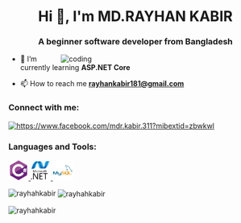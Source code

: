 <h1 align="center">Hi 👋, I'm MD.RAYHAN KABIR</h1>
<h3 align="center">A beginner software developer from Bangladesh</h3>

<img align="right" alt="coding" width="400" src="https://user-images.githubusercontent.com/55389276/140866485-8fb1c876-9a8f-4d6a-98dc-08c4981eaf70.gif">

- 🌱 I’m currently learning **ASP.NET Core**

- 📫 How to reach me **rayhankabir181@gmail.com**

<h3 align="left">Connect with me:</h3>
<p align="left">
<a href="https://fb.com/https://www.facebook.com/mdr.kabir.311?mibextid=zbwkwl" target="blank"><img align="center" src="https://raw.githubusercontent.com/rahuldkjain/github-profile-readme-generator/master/src/images/icons/Social/facebook.svg" alt="https://www.facebook.com/mdr.kabir.311?mibextid=zbwkwl" height="30" width="40" /></a>
</p>

<h3 align="left">Languages and Tools:</h3>
<p align="left"> <a href="https://www.w3schools.com/cs/" target="_blank" rel="noreferrer"> <img src="https://raw.githubusercontent.com/devicons/devicon/master/icons/csharp/csharp-original.svg" alt="csharp" width="40" height="40"/> </a> <a href="https://dotnet.microsoft.com/" target="_blank" rel="noreferrer"> <img src="https://raw.githubusercontent.com/devicons/devicon/master/icons/dot-net/dot-net-original-wordmark.svg" alt="dotnet" width="40" height="40"/> </a> <a href="https://www.mysql.com/" target="_blank" rel="noreferrer"> <img src="https://raw.githubusercontent.com/devicons/devicon/master/icons/mysql/mysql-original-wordmark.svg" alt="mysql" width="40" height="40"/> </a> </p>

<p><img align="left" src="https://github-readme-stats.vercel.app/api/top-langs?username=rayhahkabir&show_icons=true&locale=en&layout=compact" alt="rayhahkabir" /></p>

<p>&nbsp;<img align="center" src="https://github-readme-stats.vercel.app/api?username=rayhahkabir&show_icons=true&locale=en" alt="rayhahkabir" /></p>

<p><img align="center" src="https://github-readme-streak-stats.herokuapp.com/?user=rayhahkabir&" alt="rayhahkabir" /></p>
